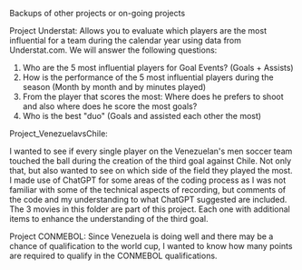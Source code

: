 Backups of other projects or on-going projects

Project Understat:
Allows you to evaluate which players are the most influential for a team during the calendar year using data from Understat.com.
We will answer the following questions:
1) Who are the 5 most influential players for Goal Events? (Goals + Assists)
2) How is the performance of the 5 most influential players during the season (Month by month and by minutes played)
3) From the player that scores the most: Where does he prefers to shoot and also where does he score the most goals?
4) Who is the best "duo" (Goals and assisted each other the most)

Project_VenezuelavsChile:

I wanted to see if every single player on the Venezuelan's men soccer team touched the ball during the creation of the third goal against Chile. Not only that, but also wanted to see on which side of the field they played the most. I made use of ChatGPT for some areas of the coding process as I was not familiar with some of the technical aspects of recording, but comments of the code and my understanding to what ChatGPT suggested are included.
The 3 movies in this folder are part of this project. Each one with additional items to enhance the understanding of the third goal.


Project CONMEBOL:
Since Venezuela is doing well and there may be a chance of qualification to the world cup, I wanted to know how many points are required to qualify in the CONMEBOL qualifications. 
